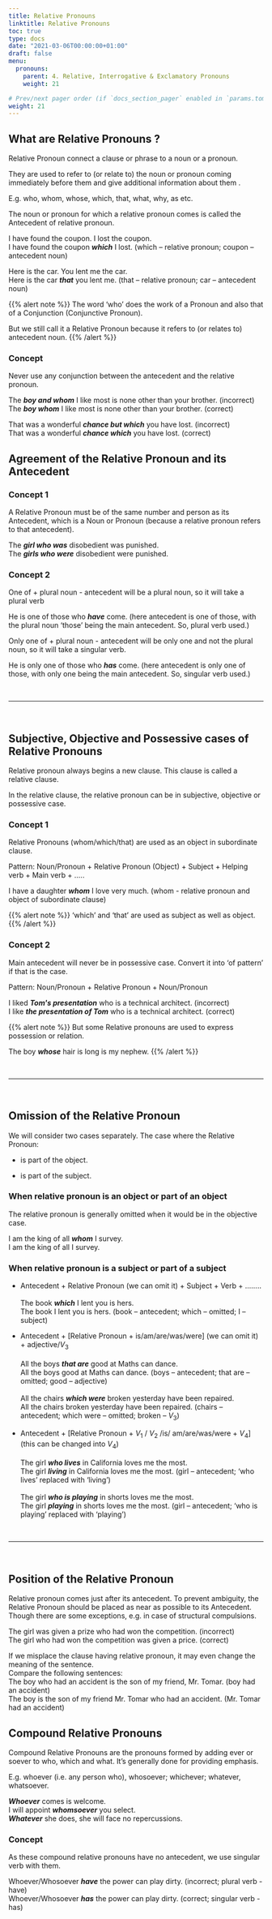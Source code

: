 ```yaml
---
title: Relative Pronouns  
linktitle: Relative Pronouns  
toc: true
type: docs
date: "2021-03-06T00:00:00+01:00"
draft: false
menu:
  pronouns:
    parent: 4. Relative, Interrogative & Exclamatory Pronouns
    weight: 21

# Prev/next pager order (if `docs_section_pager` enabled in `params.toml`)
weight: 21
---
```


## What are Relative Pronouns ?

Relative Pronoun connect a clause or phrase to a noun or a pronoun. 

They are used to refer to (or relate to) the noun or pronoun coming immediately before them and give additional information about them . 

E.g. who, whom, whose, which, that, what, why, as etc.

The noun or pronoun for which a relative pronoun comes is called the Antecedent of relative pronoun.

I have found the coupon. I lost the coupon. <br>
I have found the coupon ***which*** I lost. (which – relative pronoun; coupon – antecedent noun)

Here is the car. You lent me the car. <br>
Here is the car ***that*** you lent me. (that – relative pronoun; car – antecedent noun)

{{% alert note %}}
The word ‘who’ does the work of a Pronoun and also that of a Conjunction (Conjunctive Pronoun). 

But we still call it a Relative Pronoun because it refers to (or relates to) antecedent noun. 
{{% /alert %}}

### Concept 

Never use any conjunction between the antecedent and the relative pronoun.

The ***<span class="mak-text-color-incorrect">boy and whom</span>*** I like most is none other than your brother. (incorrect) <br>
The ***<span class="mak-text-color">boy whom</span>*** I like most is none other than your brother. (correct)

That was a wonderful ***<span class="mak-text-color-incorrect">chance but which</span>*** you have lost. (incorrect) <br>
That was a wonderful ***<span class="mak-text-color">chance which</span>*** you have lost. (correct)


## Agreement of the Relative Pronoun and its Antecedent

### Concept 1

A Relative Pronoun must be of the same number and person as its Antecedent, which is a Noun or Pronoun (because a relative pronoun refers to that antecedent). 

The ***girl who was*** disobedient was punished. <br>
The ***girls who were*** disobedient were punished. 

### Concept 2

One of +  plural noun -  antecedent will be a plural noun, so it will take a plural verb 

He is one of those who ***have*** come. (here antecedent is one of those, with the plural noun ‘those’ being the main antecedent. So, plural verb used.) 

Only one of +  plural noun -  antecedent will be only one and not the plural noun, so it will take a singular verb.

He is only one of those who ***has*** come. (here antecedent is only one of those, with only one being the main antecedent. So, singular verb used.)

<br><hr><br>

## Subjective, Objective and Possessive cases of Relative Pronouns

Relative pronoun always begins a new clause. This clause is called a relative clause.

In the relative clause, the relative pronoun can be in subjective, objective or possessive case.

### Concept 1

Relative Pronouns (whom/which/that) are used as an object in subordinate clause.

Pattern: Noun/Pronoun + Relative Pronoun (Object) + Subject + Helping verb + Main verb + .....

I have a daughter ***whom*** I love very much. (whom - relative pronoun and object of subordinate clause)

{{% alert note %}}
‘which’ and ‘that’ are used as subject as well as object. 
{{% /alert %}}

### Concept 2

Main antecedent will never be in possessive case. Convert it into ‘of pattern’ if that is the case.

Pattern: Noun/Pronoun + Relative Pronoun + Noun/Pronoun 

I liked ***<span class="mak-text-color-incorrect">Tom's presentation</span>*** who is a technical architect. (incorrect) <br>
I like ***<span class="mak-text-color">the presentation of Tom</span>*** who is a technical architect. (correct)

{{% alert note %}}
But some Relative pronouns are used to express possession or relation.

The boy ***whose*** hair is long is my nephew. 
{{% /alert %}}

<br><hr><br>

## Omission of the Relative Pronoun 

We will consider two cases separately. The case where the Relative Pronoun:

* is part of the object. 

* is part of the subject.  

### When relative pronoun is an object or part of an object

The relative pronoun is generally omitted when it would be in the objective case. 

I am the king of all ***whom*** I survey. <br>
I am the king of all I survey. 

### When relative pronoun is a subject or part of a subject 

* Antecedent + Relative Pronoun (we can omit it) + Subject + Verb + ........ <br><br>
The book ***which*** I lent you is hers. <br>
The book I lent you is hers. (book – antecedent; which – omitted; I – subject)
 
* Antecedent + [Relative Pronoun + is/am/are/was/were] (we can omit it) + adjective/$V_3$ <br><br>
All the boys ***that are*** good at Maths can dance. <br>
All the boys good at Maths can dance. (boys – antecedent; that are – omitted; good – adjective) <br><br>
All the chairs ***which were*** broken yesterday have been repaired. <br>
All the chairs broken yesterday have been repaired. (chairs – antecedent; which were – omitted; broken – $V_3$)

* Antecedent + [Relative Pronoun + $V_1$ / $V_2$ /is/ am/are/was/were + $V_4$] (this can be changed into $V_4$) <br><br>
The girl ***who lives*** in California loves me the most. <br>
The girl ***living*** in California loves me the most. (girl – antecedent; ‘who lives’ replaced with ‘living’) <br><br>
The girl ***who is playing*** in shorts loves me the most. <br>
The girl ***playing*** in shorts loves me the most. (girl – antecedent; ‘who is playing’ replaced with ‘playing’)

<br><hr><br>

## Position of the Relative Pronoun 

Relative pronoun comes just after its antecedent. To prevent ambiguity, the Relative Pronoun should be placed as near as possible to its Antecedent. Though there are some exceptions, e.g.  in case of structural  compulsions.

The girl was given a prize who had won the competition. (incorrect) <br>
The girl who had won the competition was given a price. (correct)

If we misplace the clause having relative pronoun, it may even change the meaning of the sentence. <br>
Compare the following sentences: <br>
The boy who had an accident is the son of my friend, Mr. Tomar. (boy had an accident) <br>
The boy is the son of my friend Mr. Tomar who had an accident. (Mr. Tomar had an accident)


## Compound Relative Pronouns

Compound Relative Pronouns are the pronouns formed by adding ever or soever to who, which and what. 
It’s generally done for providing emphasis.

E.g. whoever (i.e. any person who), whosoever; whichever; whatever, whatsoever. 

***Whoever*** comes is welcome. <br>
I will appoint ***whomsoever*** you select. <br>
***Whatever*** she does, she will face no repercussions. 

### Concept 

As these compound relative pronouns have no antecedent, we use singular verb with them.

Whoever/Whosoever ***<span class="mak-text-color-incorrect">have</span>*** the power can play dirty. (incorrect; plural verb - have) <br>
Whoever/Whosoever ***<span class="mak-text-color">has</span>*** the power can play dirty. (correct; singular verb - has)
